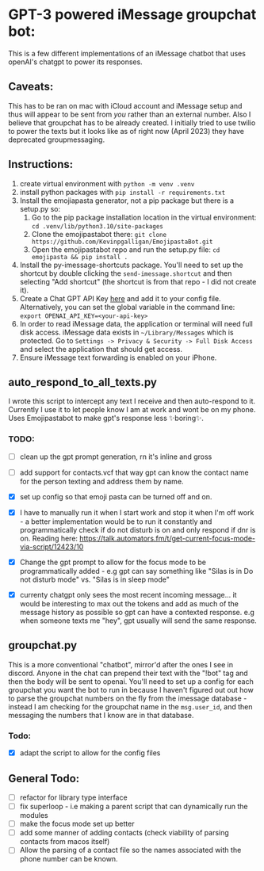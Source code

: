 # GPT-3 powered iMessage groupchat bot:

This is a few different implementations of an iMessage chatbot that uses openAI's chatgpt to power its responses.

## Caveats:
This has to be ran on mac with iCloud account and iMessage setup and thus will appear to be sent from *you* rather than an external number. Also I believe that groupchat has to be already created. I initially tried to use twilio to power the texts but it looks like as of right now (April 2023) they have deprecated groupmessaging. 

## Instructions:
1. create virtual environment with `python -m venv .venv`
2. install python packages with `pip install -r requirements.txt`
3. Install the emojiapasta generator, not a pip package but there is a setup.py so:
    1. Go to the pip package installation location in the virtual environment: `cd .venv/lib/python3.10/site-packages`
    2. Clone the emojipastabot there: `git clone https://github.com/Kevinpgalligan/EmojipastaBot.git`
    3. Open the emojipastabot repo and run the setup.py file: `cd emojipasta && pip install .`
4. Install the py-imessage-shortcuts package. You'll need to set up the shortcut by double clicking the `send-imessage.shortcut` and then selecting "Add shortcut" (the shortcut is from that repo - I did not create it).
5. Create a Chat GPT API Key [here](https://platform.openai.com/api-keys) and add it to your config file. Alternatively, you can set the global variable in the command line: `export OPENAI_API_KEY=<your-api-key>`
6. In order to read iMessage data, the application or terminal will need full disk access. iMessage data exists in `~/Library/Messages` which is protected. Go to `Settings -> Privacy & Security -> Full Disk Access` and select the application that should get access.
7. Ensure iMessage text forwarding is enabled on your iPhone.

## auto_respond_to_all_texts.py
I wrote this script to intercept any text I receive and then auto-respond to it. Currently I use it to let people know I am at work and wont be on my phone. Uses Emojipastabot to make gpt's response less ✨boring✨.

### TODO:
- [ ] clean up the gpt prompt generation, rn it's inline and gross
- [ ] add support for contacts.vcf that way gpt can know the contact name for the person texting and address them by name. 
- [x] set up config so that emoji pasta can be turned off and on. 
- [x] I have to manually run it when I start work and stop it when I'm off work - a better implementation would be to run it constantly and programmatically check if do not disturb is on and only respond if dnr is on. Reading here: https://talk.automators.fm/t/get-current-focus-mode-via-script/12423/10
- [x] Change the gpt prompt to allow for the focus mode to be programmatically added - e.g gpt can say something like "Silas is in Do not disturb mode" vs. "Silas is in sleep mode"
- [x] currenty chatgpt only sees the most recent incoming message... it would be interesting to max out the tokens and add as much of the message history as possible so gpt can have a contexted response. e.g when someone texts me "hey", gpt usually will send the same response. 


## groupchat.py
This is a more conventional "chatbot", mirror'd after the ones I see in discord. Anyone in the chat can prepend their text with the "!bot" tag and then the body will be sent to openai. You'll need to set up a config for each groupchat you want the bot to run in because I haven't figured out out how to parse the groupchat numbers on the fly from the imessage database - instead I am checking for the groupchat name in the `msg.user_id`, and then messaging the numbers that I know are in that database.

### Todo:
- [x] adapt the script to allow for the config files


## General Todo:
- [ ] refactor for library type interface
- [ ] fix superloop - i.e making a parent script that can dynamically run the modules
- [ ] make the focus mode set up better
- [ ] add some manner of adding contacts (check viability of parsing contacts from macos itself)
- [ ] Allow the parsing of a contact file so the names associated with the phone number can be known.